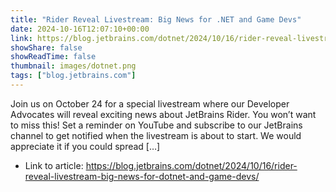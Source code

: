 ```yaml
---
title: "Rider Reveal Livestream: Big News for .NET and Game Devs"
date: 2024-10-16T12:07:10+00:00
link: https://blog.jetbrains.com/dotnet/2024/10/16/rider-reveal-livestream-big-news-for-dotnet-and-game-devs/
showShare: false
showReadTime: false
thumbnail: images/dotnet.png
tags: ["blog.jetbrains.com"]
---
```

Join us on October 24 for a special livestream where our Developer Advocates will reveal exciting news about JetBrains Rider. You won’t want to miss this! Set a reminder on YouTube and subscribe to our JetBrains channel to get notified when the livestream is about to start. We would appreciate it if you could spread […]

- Link to article: https://blog.jetbrains.com/dotnet/2024/10/16/rider-reveal-livestream-big-news-for-dotnet-and-game-devs/